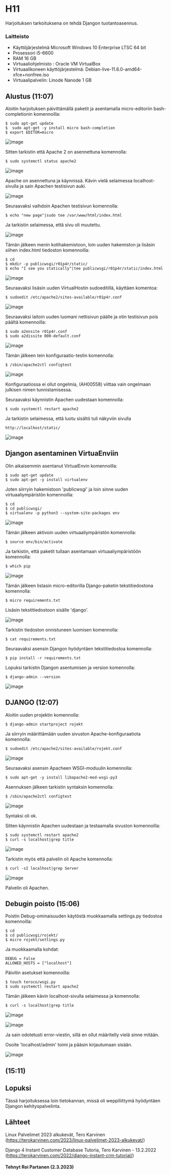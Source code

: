 # H11
 Harjoituksen tarkoituksena on tehdä Djangon tuotantoasennus.
 
 
### Laitteisto
 
* Käyttöjärjestelmä	Microsoft Windows 10 Enterprise LTSC 64 bit
* Prosessori i5-6600
* RAM 16 GB
* Virtuaaliohjelmisto : Oracle VM VirtualBox
* Virtuaalikoneen käyttöjärjestelmä: Debian-live-11.6.0-amd64-xfce+nonfree.iso
* Virtuaalipalvelin: Linode Nanode 1 GB





## Alustus (11:07)

Aloitin harjoituksen päivittämällä paketit ja asentamalla micro-editoriin bash-completionin komennoilla:

    $ sudo apt-get update
    $  sudo apt-get -y install micro bash-completion
    $ export EDITOR=micro
    
  ![image](https://user-images.githubusercontent.com/106889187/222387971-72c2675c-652f-4ffa-80d0-dbe109db4539.png)
  
    
  Sitten tarkistin että Apache 2 on asennettuna komennolla:
 
    
    $ sudo systemctl status apache2

    
 ![image](https://user-images.githubusercontent.com/106889187/222384836-51eb6bca-4905-4220-a176-1da026700bf8.png)

Apache on asennettuna ja käynnissä. Kävin vielä selaimessa localhost-sivulla ja sain Apachen testisivun auki.

![image](https://user-images.githubusercontent.com/106889187/222385172-2af004a5-f10d-4de7-9c69-e73f5d879ca3.png)


Seuraavaksi vaihdoin Apachen testisivun komennolla:

    $ echo "new page"|sudo tee /var/www/html/index.html
    
 Ja tarkistin selaimessa, että sivu oli muutettu.
 
 ![image](https://user-images.githubusercontent.com/106889187/222386341-53b96707-fbcc-438d-949b-9f3af9507f86.png)

Tämän jälkeen menin kotihakemistoon, loin uuden hakemiston ja lisäsin siihen index.html tiedoston komennoilla:

    $ cd
    $ mkdir -p publicwsgi/r01p4r/static/
    $ echo "I see you statically"|tee publicwsgi/r01p4r/static/index.html

![image](https://user-images.githubusercontent.com/106889187/222389325-53d280b8-9040-4529-a34a-7b55e259f3dc.png)

 Seuraavaksi lisäsin uuden VirtualHostin sudoeditillä, käyttäen komentoa:
 
    $ sudoedit /etc/apache2/sites-available/r01p4r.conf
    
![image](https://user-images.githubusercontent.com/106889187/222390982-0ad6bd30-2a6e-4255-bba8-dd70bd5141fa.png)

Seuraavaksi laitoin uuden luomani nettisivun päälle ja otin testisivun pois päältä komennoilla:

    $ sudo a2ensite r01p4r.conf
    $ sudo a2dissite 000-default.conf 
    
![image](https://user-images.githubusercontent.com/106889187/222391599-5b750d00-5092-4887-be50-cfc79336118e.png)

Tämän jälkeen tein konfiguraatio-testin komennolla:

    $ /sbin/apache2ctl configtest
    
![image](https://user-images.githubusercontent.com/106889187/222392057-05daab4f-42e6-43bd-9354-bb2d4c1a81ff.png)

Konfiguraatiossa ei ollut ongelmia, (AH00558) viittaa vain ongelmaan julkisen nimen tunnistamisessa.

Seuraavaksi käynnistin Apachen uudestaan komennolla:

    $ sudo systemctl restart apache2
    
Ja tarkistin selaimessa, että luotu sisältö tuli näkyviin sivulla

    http://localhost/static/
  
  ![image](https://user-images.githubusercontent.com/106889187/222393038-9c04016f-01cf-4774-be0a-3f11aa555e29.png)


## Djangon asentaminen VirtuaEnviin

Olin aikaisemmin asentanut VirtualEnvin komennoilla:

    $ sudo apt-get update
    $ sudo apt-get -y install virtualenv
    
Joten siirryin hakemistoon 'publicwsgi' ja loin sinne uuden virtuaaliympäristön komennoilla:

    $ cd 
    $ cd publicwsgi/
    $ virtualenv -p python3 --system-site-packages env
    
![image](https://user-images.githubusercontent.com/106889187/222396203-f62dc0e5-5119-4ce1-b702-2d05bf796d5e.png)


Tämän jälkeen aktivoin uuden virtuaaliympäristön komennolla:

    $ source env/bin/activate
    
 Ja tarkistin, että paketit tullaan asentamaan virtuaaliympäristöön komennolla:
 
    $ which pip
    
 ![image](https://user-images.githubusercontent.com/106889187/222396393-78558381-d2fd-4418-bf76-4e3919ca7b0f.png)


Tämän jälkeen listasin micro-editorilla Django-paketin tekstitiedostona komennolla:

    $ micro requirements.txt 
    
 Lisäsin tekstitiedostoon sisälle 'django'.

  ![image](https://user-images.githubusercontent.com/106889187/222396975-bec0ff74-a113-4750-ac70-3095667362a5.png)

  
Tarkistin tiedoston onnistuneen luomisen komennolla:
 
    $ cat requirements.txt
    
Seuraavaksi asensin Djangon hyödyntäen tekstitiedostoa komennolla:

    $ pip install -r requirements.txt

Lopuksi tarkistin Djangon asentumisen ja version komennolla:

    $ django-admin --version
  

![image](https://user-images.githubusercontent.com/106889187/222397309-e8f0219d-0741-4c13-9be8-e8962cf672a1.png)


  
  
   

## DJANGO (12:07)

Aloitin uuden projektin komennolla:

    $ django-admin startproject rojekt

Ja siirryin määrittämään uuden sivuston Apache-konfiguraatiota komennolla:

    $ sudoedit /etc/apache2/sites-available/rojekt.conf
    
![image](https://user-images.githubusercontent.com/106889187/222431072-40d22c5a-c8f3-4d06-a727-9d99113eb8fc.png)




Seuraavaksi asensin Apacheen WSGI-moduulin komennolla:

    $ sudo apt-get -y install libapache2-mod-wsgi-py3

Asennuksen jälkeen tarkistin syntaksin komennolla:

    $ /sbin/apache2ctl configtest

![image](https://user-images.githubusercontent.com/106889187/222405682-d8d8e49f-3416-4647-9bf0-b57061b8c766.png)

Syntaksi oli ok.

Sitten käynnistin Apachen uudestaan ja testaamalla sivuston komennoilla:

    $ sudo systemctl restart apache2
    $ curl -s localhost|grep title
    
 ![image](https://user-images.githubusercontent.com/106889187/222436030-17f1f496-8c4a-4fa7-a368-a2bb7d39ea67.png)

Tarkistin myös että palvelin oli Apache komennolla:

    $ curl -sI localhost|grep Server
    
![image](https://user-images.githubusercontent.com/106889187/222436279-b0ec2019-fda8-451c-a808-6cdb0bba595b.png)

Palvelin oli Apachen.

## Debugin poisto (15:06)

Poistin Debug-ominaisuuden käytöstä muokkaamalla settings.py tiedostoa komennoilla:

    $ cd
    $ cd publicwsgi/rojekt/
    $ micro rojekt/settings.py 

Ja muokkaamalla kohdat:

    DEBUG = False
    ALLOWED_HOSTS = ["localhost"]
    
 Päivitin asetukset komennoilla:
 
    $ touch teroco/wsgi.py
    $ sudo systemctl restart apache2
    
Tämän jälkeen kävin localhost-sivulla selaimessa ja komennolla:

    $ curl -s localhost|grep title
    

![image](https://user-images.githubusercontent.com/106889187/222440012-ad0c371f-7107-45d4-a458-f8412df815cb.png)

![image](https://user-images.githubusercontent.com/106889187/222440230-d337c8f5-cd62-4336-96eb-e63514a47e4d.png)

Ja sain odotetusti error-viestin, sillä en ollut määritelly vielä sinne mitään.

Osoite 'localhost/admin' toimi ja pääsin kirjautumaan sisään.

![image](https://user-images.githubusercontent.com/106889187/222441033-03b9587b-89b9-49bb-88b0-9248a2d601a7.png)



  

  
## (15:11)  
  

    
 ## Lopuksi 
 
 Tässä harjoituksessa loin tietokannan, missä oli weppiliittymä hyödyntäen Djangon kehityspalvelinta.
 
 
## Lähteet

Linux Palvelimet 2023 alkukevät, Tero Karvinen (https://terokarvinen.com/2023/linux-palvelimet-2023-alkukevat/)

Django 4 Instant Customer Database Tutoria, Tero Karvinen - 13.2.2022 (https://terokarvinen.com/2022/django-instant-crm-tutorial/)





#### Tehnyt Roi Partanen (2.3.2023)
